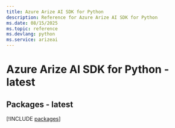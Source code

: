 ```yaml
---
title: Azure Arize AI SDK for Python
description: Reference for Azure Arize AI SDK for Python
ms.date: 08/15/2025
ms.topic: reference
ms.devlang: python
ms.service: arizeai
---
```

# Azure Arize AI SDK for Python - latest
## Packages - latest
[!INCLUDE [packages](arize-ai-index.md)]